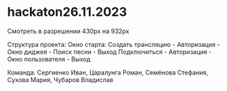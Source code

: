 # hackaton26.11.2023

Смотреть в разрешении 430px на 932px

Структура проекта: Окно старта: Создать трансляцию - Авторизация - Окно диджея - Поиск песни - Выход Подключиться - Авторизация - Окно пользователя - Выход

Команда: Сергиенко Иван, Царалунга Роман, Семёнова Стефания, Сухова Мария, Чубаров Владислав
